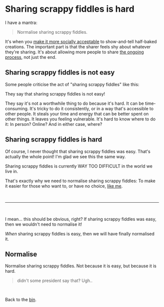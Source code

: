 # Sharing scrappy fiddles is hard

I have a mantra:

> Normalise sharing scrappy fiddles.

It's when you [make it more socially acceptable](https://www.todepond.com/sky/normalise-dont-share-lol) to show-and-tell half-baked creations. The important part is that the sharer feels shy about whatever they're sharing. It's about allowing more people to share [the ongoing process](https://www.todepond.com/wikiblogarden/scrappy-fiddles/sharing/normalising/live/), not just the end.

## Sharing scrappy fiddles is not easy

Some people criticise the act of "sharing scrappy fiddles" like this:

They say that sharing scrappy fiddles is not easy!

They say it's not a worthwhile thing to do because it's hard. It can be time-consuming. It's tricky to do it consistently, or in a way that's accessible to other people. It steals your time and energy that can be better spent on other things. It leaves you feeling vulnerable. It's hard to know where to do it: In person? Online? And in either case, where?

## Sharing scrappy fiddles is hard

Of course, I never thought that sharing scrappy fiddles was easy. That's actually the whole point! I'm glad we see this the same way. 

Sharing scrappy fiddles is currently WAY TOO DIFFICULT in the world we live in. 

That's exactly why we need to normalise sharing scrappy fiddles: To make it easier for those who want to, or have no choice, [like me](https://www.todepond.com/wikiblogarden/health/transition/in-slow-motion/).

<br>

<hr>

<br>

I mean... this should be obvious, right? If sharing scrappy fiddles was easy, then we wouldn't need to normalise it!

*When* sharing scrappy fiddles is easy, then we will have finally normalised it.

## Normalise

Normalise sharing scrappy fiddles. Not because it is easy, but because it is hard. 

> didn't some president say that? Ugh..

<br>

Back to the [bin](/wikiblogarden).
